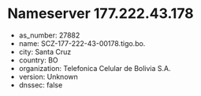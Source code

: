 # Nameserver 177.222.43.178

* as_number: 27882
* name: SCZ-177-222-43-00178.tigo.bo.
* city: Santa Cruz
* country: BO
* organization: Telefonica Celular de Bolivia S.A.
* version: Unknown
* dnssec: false
